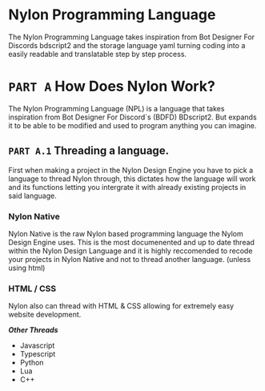 # Nylon Programming Language
The Nylon Programming Language takes inspiration from Bot Designer For Discords bdscript2 and the storage language yaml turning coding into a easily readable and translatable step by step process.

# `PART A` How Does Nylon Work?
The Nylon Programming Language (NPL) is a language that takes inspiration from Bot Designer For Discord`s (BDFD) BDscript2. But expands it to be able to be modified and used to program anything you can imagine.

## `PART A.1` Threading a language.
First when making a project in the Nylon Design Engine you have to pick a language to thread Nylon through, this dictates how the language will work and its functions letting you intergrate it with already existing projects in said language.

### Nylon Native
Nylon Native is the raw Nylon based programming language the Nylom Design Engine uses. This is the most documenented and up to date thread within the Nylon Design Language and it is highly reccomended to recode your projects in Nylon Native and not to thread another language. (unless using html)

### HTML / CSS
Nylon also can thread with HTML & CSS allowing for extremely easy website development.

***Other Threads***
- Javascript
- Typescript
- Python
- Lua
- C++